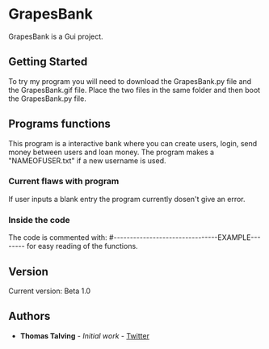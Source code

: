 # GrapesBank

GrapesBank is a Gui project.

## Getting Started

To try my program you will need to download the GrapesBank.py file and the GrapesBank.gif file. Place the two files in the same folder and then boot the GrapesBank.py file.


## Programs functions

This program is a interactive bank where you can create users, login, send money between users and loan money. The program makes a "NAMEOFUSER.txt" if a new username is used.

### Current flaws with program

If user inputs a blank entry the program currently dosen't give an error.


### Inside the code

The code is commented with:
#--------------------------------EXAMPLE--------
for easy reading of the functions.


## Version

Current version: Beta 1.0

## Authors

* **Thomas Talving** - *Initial work* - [Twitter](https://twitter.com/ThomasTalving)

